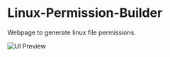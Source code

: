 # Linux-Permission-Builder

Webpage to generate linux file permissions.

![UI Preview](https://i.imgur.com/BPdDZSY.png)
